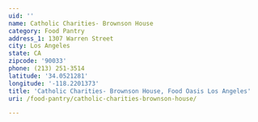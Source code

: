 ```yaml
---
uid: ''
name: Catholic Charities- Brownson House
category: Food Pantry
address_1: 1307 Warren Street
city: Los Angeles
state: CA
zipcode: '90033'
phone: (213) 251-3514
latitude: '34.0521281'
longitude: '-118.2201373'
title: 'Catholic Charities- Brownson House, Food Oasis Los Angeles'
uri: /food-pantry/catholic-charities-brownson-house/

---
```

